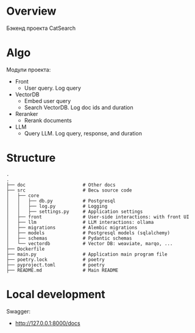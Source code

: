 # Overview

Бэкенд проекта CatSearch

# Algo

Модули проекта:
- Front
  - User query. Log query
- VectorDB
  - Embed user query
  - Search VectorDB. Log doc ids and duration
- Reranker
  - Rerank documents
- LLM
  - Query LLM. Log query, response, and duration


# Structure

```text
.
.
├── doc                     # Other docs
├── src                     # Весь source code
│   ├── core
│   │   ├── db.py           # Postgresql 
│   │   ├── log.py          # Logging
│   │   ├── settings.py     # Application settings
│   ├── front               # User-side interactions: with front UI
│   ├── llm                 # LLM interactions: ollama
│   ├── migrations          # Alembic migrations
│   ├── models              # Postgresql models (sqlalchemy)
│   ├── schemas             # Pydantic schemas
│   └── vectordb            # Vector DB: weaviate, marqo, ...
├── Dockerfile
├── main.py                 # Application main program file
├── poetry.lock             # poetry
├── pyproject.toml          # poetry
├── README.md               # Main README

```

# Local development

Swagger:
- http://127.0.0.1:8000/docs


